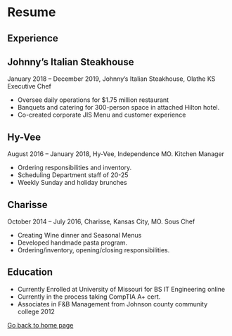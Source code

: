 # Resume

## Experience

## Johnny’s Italian Steakhouse
January 2018 – December 2019, Johnny’s Italian Steakhouse, Olathe KS
			Executive Chef
*	Oversee daily operations for $1.75 million restaurant
*	Banquets and catering for 300-person space in attached Hilton hotel.
*	Co-created corporate JIS Menu and customer experience

## Hy-Vee
August 2016 – January 2018, Hy-Vee, Independence MO.
			Kitchen Manager
*	Ordering responsibilities and inventory.
*	Scheduling Department staff of 20-25
*	Weekly Sunday and holiday brunches

## Charisse
October 2014 – July 2016, Charisse, Kansas City, MO.
			Sous Chef
*	Creating Wine dinner and Seasonal Menus
*	Developed handmade pasta program.
*	Ordering/inventory, opening/closing responsibilities.
      
## Education
*	Currently Enrolled at University of Missouri for BS IT Engineering online
*	Currently in the process taking CompTIA A+ cert.
*	Associates in F&B Management from Johnson county community college 2012

[Go back to home page](./README.md)
